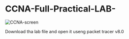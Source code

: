 # CCNA-Full-Practical-LAB-
![CCNA-screen](https://user-images.githubusercontent.com/53015162/121814920-e1691e00-cc73-11eb-8868-86821f7bde45.png)

Download tha lab file and open it useng packet tracer v8.0 

